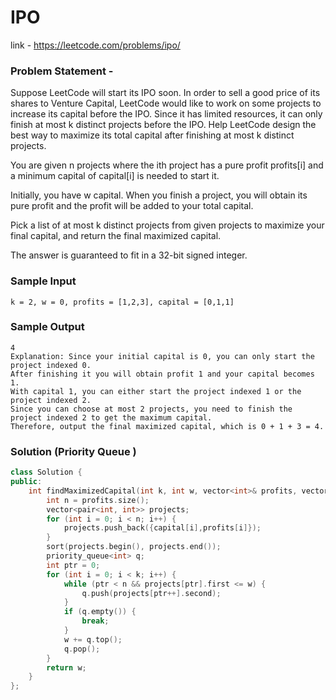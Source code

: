 # IPO 

link - https://leetcode.com/problems/ipo/

### Problem Statement - 

Suppose LeetCode will start its IPO soon. In order to sell a good price of its shares to Venture Capital, LeetCode would like to work on some projects to increase its capital before the IPO. Since it has limited resources, it can only finish at most k distinct projects before the IPO. Help LeetCode design the best way to maximize its total capital after finishing at most k distinct projects.

You are given n projects where the ith project has a pure profit profits[i] and a minimum capital of capital[i] is needed to start it.

Initially, you have w capital. When you finish a project, you will obtain its pure profit and the profit will be added to your total capital.

Pick a list of at most k distinct projects from given projects to maximize your final capital, and return the final maximized capital.

The answer is guaranteed to fit in a 32-bit signed integer.


### Sample Input
```
k = 2, w = 0, profits = [1,2,3], capital = [0,1,1]
```
### Sample Output

```
4
Explanation: Since your initial capital is 0, you can only start the project indexed 0.
After finishing it you will obtain profit 1 and your capital becomes 1.
With capital 1, you can either start the project indexed 1 or the project indexed 2.
Since you can choose at most 2 projects, you need to finish the project indexed 2 to get the maximum capital.
Therefore, output the final maximized capital, which is 0 + 1 + 3 = 4.
```
### Solution (Priority Queue )

```cpp
class Solution {
public:
    int findMaximizedCapital(int k, int w, vector<int>& profits, vector<int>& capital) {
        int n = profits.size();
        vector<pair<int, int>> projects;
        for (int i = 0; i < n; i++) {
            projects.push_back({capital[i],profits[i]});
        }
        sort(projects.begin(), projects.end());
        priority_queue<int> q;
        int ptr = 0;
        for (int i = 0; i < k; i++) {
            while (ptr < n && projects[ptr].first <= w) {
                q.push(projects[ptr++].second);
            }
            if (q.empty()) {
                break;
            }
            w += q.top();
            q.pop();
        }
        return w;
    }
};

```
